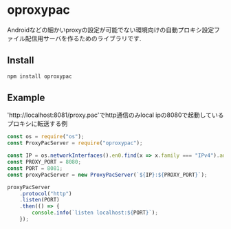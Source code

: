 # oproxypac
Androidなどの細かいproxyの設定が可能でない環境向けの自動プロキシ設定ファイル配信用サーバを作るためのライブラリです.

## Install
```bash
npm install oproxypac
```

## Example
'http://localhost:8081/proxy.pac'でhttp通信のみlocal ipの8080で起動しているプロキシに転送する例
```js
const os = require("os");
const ProxyPacServer = require("oproxypac");

const IP = os.networkInterfaces().en0.find(x => x.family === "IPv4").address;
const PROXY_PORT = 8080;
const PORT = 8081;
const proxyPacServer = new ProxyPacServer(`${IP}:${PROXY_PORT}`);

proxyPacServer
    .protocol("http")
    .listen(PORT)
    .then(() => {
        console.info(`listen localhost:${PORT}`);
    });
```
